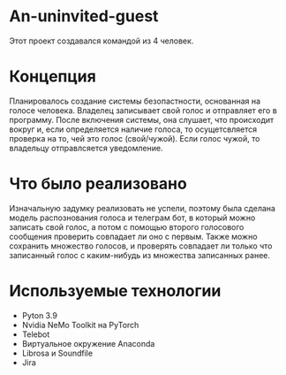 # An-uninvited-guest
Этот проект создавался командой из 4 человек.
# Концепция
Планировалось создание системы безопастности, основанная на голосе человека.
Владелец записывает свой голос и отправляет его в программу.
После включения системы, она слушает, что происходит вокруг и, если определяется наличие голоса,
то осущетсвляется проверка на то, чей это голос (свой/чужой). Если голос чужой, то владельцу отправлсяется уведомление.
# Что было реализовано
Изначальную задумку реализовать не успели, поэтому была сделана модель распознования голоса и телеграм бот,
в который можно записать свой голос, а потом с помощью второго голосового сообщения проверить совпадает ли оно с первым.
Также можно сохранить множество голосов, и проверять совпадает ли только что записанный голос с каким-нибудь из множества записанных ранее.
# Используемые технологии
- Pyton 3.9
- Nvidia NeMo Toolkit на PyTorch
- Telebot
- Виртуальное окружение Anaconda
- Librosa и Soundfile
- Jira
  
